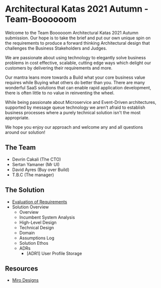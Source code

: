 # Architectural Katas 2021 Autumn - Team-Boooooom

Welcome to the Team Boooooom Architectural Katas 2021 Autumn submission. Our hope is to take the brief and put our own unique spin on the requirements to produce a forward thinking Architectural design that challenges the Business Stakeholders and Judges.

We are passionate about using technology to elegantly solve business problems in cost effective, scalable, cutting edge ways which delight our customers by delivering their requirements and more.

Our mantra leans more towards a Build what your core business value requires while Buying what others do better than you. There are many wonderful SaaS solutions that can enable rapid application development, there is often little to no value in reinventing the wheel.

While being passionate about Microservice and Event-Driven architectures, supported by message queue technology we aren't afraid to establish business processes where a purely technical solution isn't the most appropriate.

We hope you enjoy our approach and welcome any and all questions around our solution!

## The Team
- Devrin Cakali (The CTO)
- Sertan Yamaner (Mr UI)
- David Ayres (Buy over Build)
- T.B.C (The manager)

## The Solution
- [Evaluation of Requirements](https://github.com/DavidAyresAsos/Team-Boooooom/blob/main/evaluation_of_requirements.md)
- Solution Overview
  - Overview
  - Incumbent System Analysis
  - High-Level Design
  - Technical Design
  - Domain
  - Assumptions Log
  - Solution Ethos
  - ADRs
    - [ADR1] User Profile Storage

## Resources
- [Miro Designs](https://miro.com/welcomeonboard/OGFjTmZaMTVlVjNvT29jVlRsWlR0VnBoalN1V254MDd6ck96YlhCaDZSelA0S29BNTl1QjVMdG9CUUdWOHJxaHwzMDc0NDU3MzU1NzcyMzkwNzc5?invite_link_id=336145793887)
